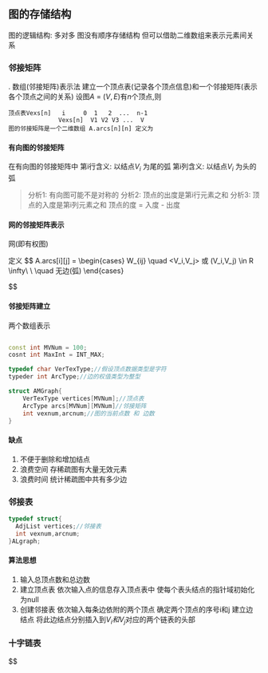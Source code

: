 ## 图的存储结构

图的逻辑结构: 多对多
图没有顺序存储结构 但可以借助二维数组来表示元素间关系

### 邻接矩阵

. 数组(邻接矩阵)表示法
建立一个顶点表(记录各个顶点信息)和一个邻接矩阵(表示各个顶点之间的关系)
设图$A$ = $(V,E)$有$n$个顶点,则

```
顶点表Vexs[n]   i     0  1   2  ...  n-1
              Vexs[n]  V1 V2 V3 ...  V
图的邻接矩阵是一个二维数组 A.arcs[n][n] 定义为
```

#### 有向图的邻接矩阵

在有向图的邻接矩阵中
第i行含义: 以结点$V_i$ 为尾的弧
第i列含义: 以结点$V_i$ 为头的弧

> 分析1: 有向图可能不是对称的
> 分析2: 顶点的出度是第i行元素之和
> 分析3: 顶点的入度是第i列元素之和
> 顶点的度 = 入度 - 出度

#### 网的邻接矩阵表示

网(即有权图)

定义 $$ A.arcs[i][j] =
\begin{cases}
W_{ij} \quad &lt;V_i,V_j&gt; 或 (V_i,V_j) \in R
\infty\ \ \quad 无边(弧) 
\end{cases}

$$
#### 邻接矩阵建立

两个数组表示

```C++

const int MVNum = 100;
cosnt int MaxInt = INT_MAX;

typedef char VerTexType;//假设顶点数据类型是字符
typeder int ArcType;//边的权值类型为整型

struct AMGraph{
    VerTexType vertices[MVNum];//顶点表
    ArcType arcs[MVNum][MVNum]//邻接矩阵
    int vexnum,arcnum;//图的当前点数 和 边数
}

```

#### 缺点

1. 不便于删除和增加结点
2. 浪费空间 存稀疏图有大量无效元素
3. 浪费时间 统计稀疏图中共有多少边

### 邻接表

```c++
typedef struct{
  AdjList vertices;//邻接表
  int vexnum,arcnum;
}ALgraph;
```

#### 算法思想

1. 输入总顶点数和总边数
2. 建立顶点表
 依次输入点的信息存入顶点表中
 使每个表头结点的指针域初始化为null
3. 创建邻接表
 依次输入每条边依附的两个顶点
 确定两个顶点的序号i和j 建立边结点
 将此边结点分别插入到$V_i 和 V_j$对应的两个链表的头部

 ### 十字链表
$$
